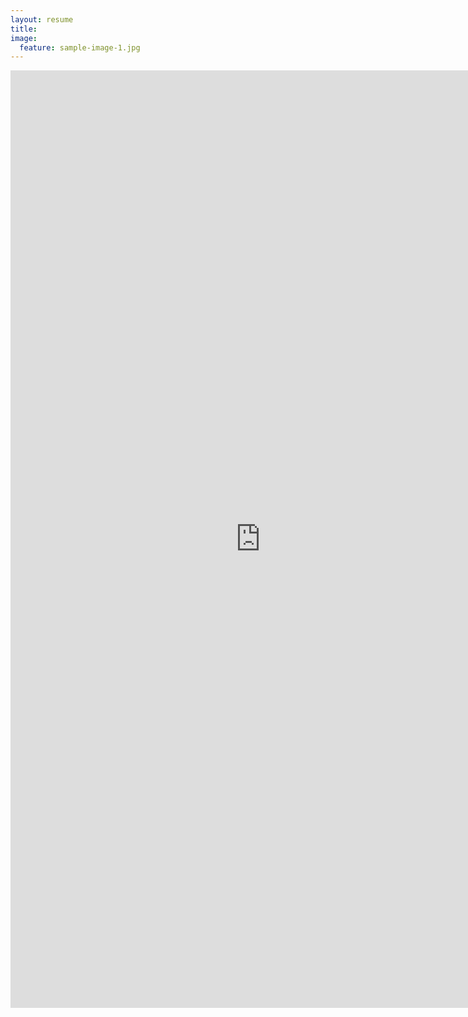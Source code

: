 ```yaml
---
layout: resume
title:
image:
  feature: sample-image-1.jpg
---
```

<iframe width="800px" height="1500px" frameborder="0" scrolling="no" align="top" src="http://toddstoffer.github.io/resumepage/"></iframe>